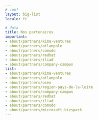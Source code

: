 ```yaml
---
# conf
layout: big-list
locale: fr

# data
title: Nos partenaires
important:
- about/partners/kima-ventures
- about/partners/atlanpole
- about/partners/comodo
- about/partners/redhat
- about/partners/iliad
- about/partners/company-campus
list:
- about/partners/kima-ventures
- about/partners/atlanpole
- about/partners/oseo
- about/partners/region-pays-de-la-loire
- about/partners/company-campus
- about/partners/redhat
- about/partners/iliad
- about/partners/comodo
- about/partners/microsoft-bizspark
---
```

